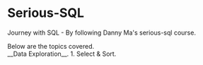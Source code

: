 # Serious-SQL
<p>Journey with SQL - By following Danny Ma's serious-sql course.</p>
Below are the topics covered.</br>
__Data Exploration__.
  1. Select & Sort.



